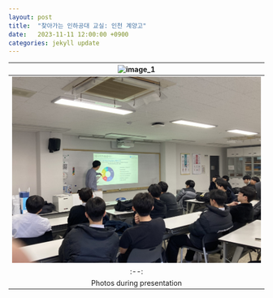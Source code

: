 ```yaml
---
layout: post
title:  "찾아가는 인하공대 교실: 인천 계양고"
date:   2023-11-11 12:00:00 +0900
categories: jekyll update
---
```


| ![image_1](https://github.com/Inha-ERE/cure.github.io/blob/main/_images/KakaoTalk_20241123_005004648?raw=true) | 
|:--:| 
| ![image_2](https://github.com/Inha-ERE/cure.github.io/blob/main/_images/KakaoTalk_20241123_004026350.jpg?raw=true)  |
|:--:| 
|Photos during presentation| 